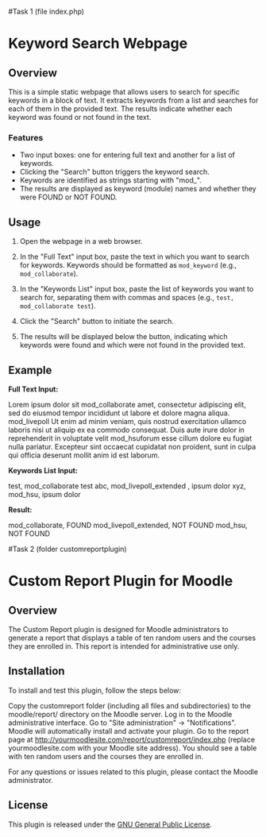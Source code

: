 #Task 1 (file index.php)
# Keyword Search Webpage

## Overview

This is a simple static webpage that allows users to search for specific keywords in a block of text. It extracts keywords from a list and searches for each of them in the provided text. The results indicate whether each keyword was found or not found in the text.

### Features

- Two input boxes: one for entering full text and another for a list of keywords.
- Clicking the "Search" button triggers the keyword search.
- Keywords are identified as strings starting with "mod_".
- The results are displayed as keyword (module) names and whether they were FOUND or NOT FOUND.

## Usage

1. Open the webpage in a web browser.

2. In the "Full Text" input box, paste the text in which you want to search for keywords. Keywords should be formatted as `mod_keyword` (e.g., `mod_collaborate`).

3. In the "Keywords List" input box, paste the list of keywords you want to search for, separating them with commas and spaces (e.g., `test, mod_collaborate test`).

4. Click the "Search" button to initiate the search.

5. The results will be displayed below the button, indicating which keywords were found and which were not found in the provided text.

## Example

**Full Text Input:**

Lorem ipsum dolor sit mod_collaborate amet, consectetur adipiscing elit, sed do eiusmod tempor incididunt ut labore et dolore magna aliqua. mod_livepoll Ut enim ad minim veniam, quis nostrud exercitation ullamco laboris nisi ut aliquip ex ea commodo consequat. Duis aute irure dolor in reprehenderit in voluptate velit mod_hsuforum esse cillum dolore eu fugiat nulla pariatur. Excepteur sint occaecat cupidatat non proident, sunt in culpa qui officia deserunt mollit anim id est laborum.


**Keywords List Input:**

test, mod_collaborate test
abc, mod_livepoll_extended , ipsum dolor
xyz, mod_hsu, ipsum dolor


**Result:**

mod_collaborate, FOUND
mod_livepoll_extended, NOT FOUND
mod_hsu, NOT FOUND


#Task 2 (folder customreportplugin)
# Custom Report Plugin for Moodle

## Overview

The Custom Report plugin is designed for Moodle administrators to generate a report that displays a table of ten random users and the courses they are enrolled in. This report is intended for administrative use only.

## Installation

To install and test this plugin, follow the steps below:

Copy the customreport folder (including all files and subdirectories) to the moodle/report/ directory on the Moodle server.
Log in to the Moodle administrative interface.
Go to "Site administration" -> "Notifications". Moodle will automatically install and activate your plugin.
Go to the report page at http://yourmoodlesite.com/report/customreport/index.php (replace yourmoodlesite.com with your Moodle site address). You should see a table with ten random users and the courses they are enrolled in.

For any questions or issues related to this plugin, please contact the Moodle administrator.

## License

This plugin is released under the [GNU General Public License](LICENSE).
